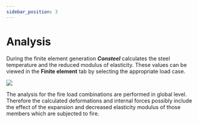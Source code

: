 ```yaml
---
sidebar_position: 3
---
```

# Analysis

During the finite element generation _**Consteel**_ calculates the steel temperature and the reduced modulus of elasticity. These values can be viewed in the **Finite element** tab by selecting the appropriate load case.

<!-- /wp:paragraph -->

<!-- wp:image {"align":"center","id":9378,"sizeSlug":"large","linkDestination":"media"} -->

![](https://Consteelsoftware.com/wp-content/uploads/2021/04/12-3-analysis.png)

<!-- /wp:image -->

<!-- wp:paragraph {"align":"justify"} -->

The analysis for the fire load combinations are performed in global level. Therefore the calculated deformations and internal forces possibly include the effect of the expansion and decreased elasticity modulus of those members which are subjected to fire.

<!-- /wp:paragraph -->
